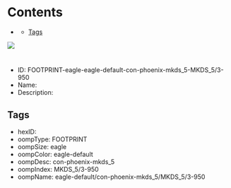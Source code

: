 



Contents
========

* [](#)
	* [Tags](#tags)
  
![][im]
# 

- ID: FOOTPRINT-eagle-eagle-default-con-phoenix-mkds_5-MKDS_5/3-950
- Name: 
- Description: 

## Tags

- hexID: 
- oompType: FOOTPRINT
- oompSize: eagle
- oompColor: eagle-default
- oompDesc: con-phoenix-mkds_5
- oompIndex: MKDS_5/3-950
- oompName: eagle-default/con-phoenix-mkds_5/MKDS_5/3-950



[im]: image.png
